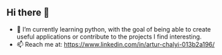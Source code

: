 ## Hi there 👋

- 🌱 I’m currently learning python, with the goal of being able to create useful applications or contribute to the projects I find interesting.
- 📫 Reach me at: https://www.linkedin.com/in/artur-chalyi-013b2a196/

<!--
**HIWT/HIWT** is a ✨ _special_ ✨ repository because its `README.md` (this file) appears on your GitHub profile.

Here are some ideas to get you started:

- 🔭 I’m currently working on ...

- 👯 I’m looking to collaborate on ...
- 🤔 I’m looking for help with ...
- 💬 Ask me about ...

- 😄 Pronouns: ...
- ⚡ Fun fact: ...
-->
